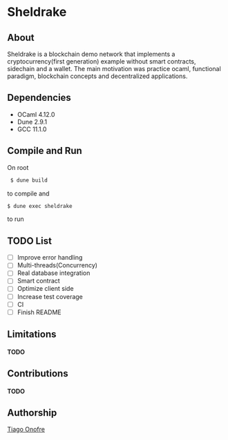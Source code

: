 # Sheldrake

## About
Sheldrake is a blockchain demo network that implements a cryptocurrency(first generation) example without smart contracts, sidechain and a wallet. The main motivation was practice ocaml, functional paradigm, blockchain concepts and decentralized applications.

## Dependencies
- OCaml 4.12.0
- Dune 2.9.1
- GCC 11.1.0

## Compile and Run

On root
```bash
 $ dune build
```
to compile and
```bash
$ dune exec sheldrake
```
to run
## TODO List
- [ ] Improve error handling
- [ ] Multi-threads(Concurrency)
- [ ] Real database integration
- [ ] Smart contract
- [ ] Optimize client side
- [ ] Increase test coverage
- [ ] CI
- [ ] Finish README

## Limitations
#### TODO

## Contributions
#### TODO

## Authorship
[Tiago Onofre](https://github.com/OnofreTZK)
